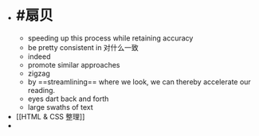 - # #扇贝
	- speeding up this process while retaining accuracy
	- be pretty consistent in  对什么一致
	- indeed
	- promote similar approaches
	- zigzag
	- by ==streamlining== where we look, we can thereby accelerate our reading.
	- eyes dart back and forth
	- large swaths of text
- [[HTML & CSS 整理]]
-